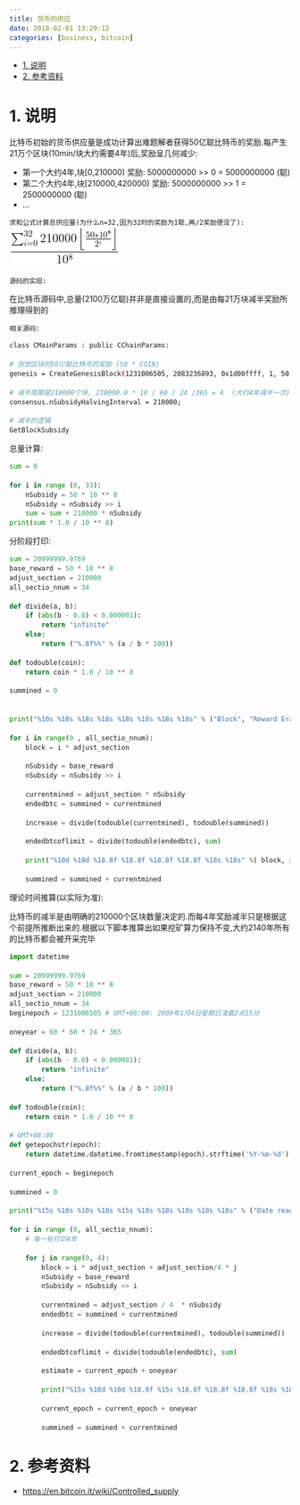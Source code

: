 ```yaml
---
title: 货币的供应
date: 2018-02-01 13:29:12
categories: [business, bitcoin]
---
```


<!-- TOC -->

- [1. 说明](#1-说明)
- [2. 参考资料](#2-参考资料)

<!-- /TOC -->

<a id="markdown-1-说明" name="1-说明"></a>
# 1. 说明

比特币初始的货币供应量是成功计算出难题解者获得50亿聪比特币的奖励.每产生21万个区块(10min/块大约需要4年)后,奖励呈几何减少:

* 第一个大约4年,块[0,210000) 奖励: 5000000000 >> 0 = 5000000000 (聪)
* 第二个大约4年,块[210000,420000) 奖励: 5000000000 >> 1 = 2500000000 (聪)
* ...

`求和公式计算总供应量(为什么n=32,因为32时的奖励为1聪,再/2奖励便没了):`  
![](./pic/supplyformula.png)


`源码的实现:`

在比特币源码中,总量(2100万亿聪)并非是直接设置的,而是由每21万块减半奖励所推理得到的


`相关源码:`  
```bash
class CMainParams : public CChainParams:

# 创世区块的50亿聪比特币的奖励 (50 * COIN)
genesis = CreateGenesisBlock(1231006505, 2083236893, 0x1d00ffff, 1, 50 * COIN);

# 减半周期是210000个块, 210000.0 * 10 / 60 / 24 /365 = 4  (大约4年减半一次)
consensus.nSubsidyHalvingInterval = 210000;

# 减半的逻辑
GetBlockSubsidy
```

总量计算:
```python
sum = 0

for i in range (0, 33):
    nSubsidy = 50 * 10 ** 8
    nSubsidy = nSubsidy >> i
    sum = sum + 210000 * nSubsidy
print(sum * 1.0 / 10 ** 8)
```

分阶段打印:
```python
sum = 20999999.9769
base_reward = 50 * 10 ** 8
adjust_section = 210000
all_sectio_nnum = 34

def divide(a, b):
    if (abs(b - 0.0) < 0.000001):
        return "infinite"
    else:
        return ("%.8f%%" % (a / b * 100))

def todouble(coin):
    return coin * 1.0 / 10 ** 8

summined = 0


print("%10s %10s %18s %18s %18s %18s %18s %18s" % ("Block", "Reward Era", "BTC/block", "Start BTC", "BTC Added", "End BTC", "BTC Increase", "End BTC %% of Limit"))

for i in range(0 , all_sectio_nnum):
    block = i * adjust_section
    
    nSubsidy = base_reward
    nSubsidy = nSubsidy >> i
    
    currentmined = adjust_section * nSubsidy 
    endedbtc = summined + currentmined
    
    increase = divide(todouble(currentmined), todouble(summined))
    
    endedbtcoflimit = divide(todouble(endedbtc), sum)

    print("%10d %10d %18.8f %18.8f %18.8f %18.8f %18s %18s" %( block, i+1, todouble(nSubsidy), todouble(summined), todouble(currentmined), todouble(endedbtc), increase, endedbtcoflimit))

    summined = summined + currentmined

```

理论时间推算(以实际为准):

比特币的减半是由明确的210000个区块数量决定的.而每4年奖励减半只是根据这个前提所推断出来的.根据以下脚本推算出如果挖矿算力保持不变,大约2140年所有的比特币都会被开采完毕

```python
import datetime

sum = 20999999.9769
base_reward = 50 * 10 ** 8
adjust_section = 210000
all_sectio_nnum = 34
beginepoch = 1231006505 # GMT+08:00: 2009年1月4日星期日凌晨2点15分

oneyear = 60 * 60 * 24 * 365 

def divide(a, b):
    if (abs(b - 0.0) < 0.000001):
        return "infinite"
    else:
        return ("%.8f%%" % (a / b * 100))
        
def todouble(coin):
    return coin * 1.0 / 10 ** 8

# GMT+08:00
def getepochstr(epoch):
    return datetime.datetime.fromtimestamp(epoch).strftime('%Y-%m-%d')

current_epoch = beginepoch

summined = 0

print("%15s %10s %10s %18s %15s %18s %18s %18s %18s %18s" % ("Date reached", "Block","Reward Era", "BTC/block", "Year (estimate)", "Start BTC", "BTC Added", "End BTC", "BTC Increase", "End BTC % of Limit"))

for i in range (0, all_sectio_nnum):
    # 每一轮打印4年
    
    for j in range(0, 4):
        block = i * adjust_section + adjust_section/4 * j
        nSubsidy = base_reward
        nSubsidy = nSubsidy >> i

        currentmined = adjust_section / 4  * nSubsidy 
        endedbtc = summined + currentmined
        
        increase = divide(todouble(currentmined), todouble(summined))
         
        endedbtcoflimit = divide(todouble(endedbtc), sum)
        
        estimate = current_epoch + oneyear

        print("%15s %10d %10d %18.8f %15s %18.8f %18.8f %18.8f %18s %18s" % (getepochstr(current_epoch), block, i+1, todouble(nSubsidy), getepochstr(estimate), todouble(summined),todouble(currentmined), todouble(endedbtc),increase, endedbtcoflimit ))

        current_epoch = current_epoch + oneyear

        summined = summined + currentmined
```


<a id="markdown-2-参考资料" name="2-参考资料"></a>
# 2. 参考资料

* https://en.bitcoin.it/wiki/Controlled_supply

